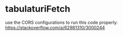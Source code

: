 # tabulaturiFetch

use the CORS configurations to run this code properly:
https://stackoverflow.com/a/62981310/3000244